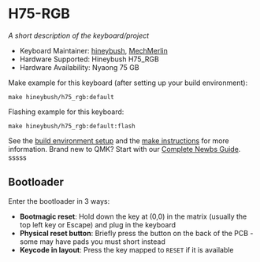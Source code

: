 # H75-RGB

*A short description of the keyboard/project*

* Keyboard Maintainer: [hineybush](https://github.com/hineybush), [MechMerlin](https://github.com/mechmerlin)
* Hardware Supported: Hineybush H75_RGB
* Hardware Availability: Nyaong 75 GB

Make example for this keyboard (after setting up your build environment):

    make hineybush/h75_rgb:default

Flashing example for this keyboard:

    make hineybush/h75_rgb:default:flash

See the [build environment setup](https://docs.qmk.fm/#/getting_started_build_tools) and the [make instructions](https://docs.qmk.fm/#/getting_started_make_guide) for more information. Brand new to QMK? Start with our [Complete Newbs Guide](https://docs.qmk.fm/#/newbs).
sssss
## Bootloader

Enter the bootloader in 3 ways:

* **Bootmagic reset**: Hold down the key at (0,0) in the matrix (usually the top left key or Escape) and plug in the keyboard
* **Physical reset button**: Briefly press the button on the back of the PCB - some may have pads you must short instead
* **Keycode in layout**: Press the key mapped to `RESET` if it is available

